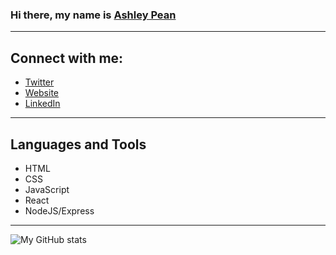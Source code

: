### Hi there, my name is [Ashley Pean](https://ashleypeancodes.com/)

---

## Connect with me: 
- [Twitter](https://twitter.com/12sugarplums)
- [Website](https://ashleypeancodes.com/)
- [LinkedIn](https://www.linkedin.com/in/ashley-pean/)

---

## Languages and Tools
- HTML
- CSS
- JavaScript
- React 
- NodeJS/Express

---

![My GitHub stats](https://github-readme-stats.vercel.app/api?username=ashleypean&show_icons=true&hide_border=true&hide=stars&count_private=true&theme=midnightpurple)
